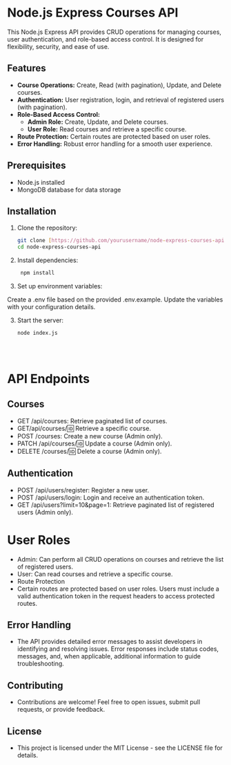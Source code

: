 # Node.js Express Courses API

This Node.js Express API provides CRUD operations for managing courses, user authentication, and role-based access control. It is designed for flexibility, security, and ease of use.

## Features

- **Course Operations:** Create, Read (with pagination), Update, and Delete courses.
- **Authentication:** User registration, login, and retrieval of registered users (with pagination).
- **Role-Based Access Control:**
  - **Admin Role:** Create, Update, and Delete courses.
  - **User Role:** Read courses and retrieve a specific course.
- **Route Protection:** Certain routes are protected based on user roles.
- **Error Handling:** Robust error handling for a smooth user experience.

## Prerequisites

- Node.js installed
- MongoDB database for data storage

## Installation

1. Clone the repository:

   ```bash
   git clone [https://github.com/yourusername/node-express-courses-api.git](https://github.com/ahmedsalman74/cources_api.git)https://github.com/ahmedsalman74/cources_api.git
   cd node-express-courses-api


1. Install dependencies:
   ```bash
    npm install


2. Set up environment variables:

Create a .env file based on the provided .env.example.
Update the variables with your configuration details.

3. Start the server:
     ```bash
    node index.js





# API Endpoints
## Courses
- GET /api/courses: Retrieve paginated list of courses.
- GET/api/courses/:id: Retrieve a specific course.
- POST /courses: Create a new course (Admin only).
- PATCH /api/courses/:id: Update a course (Admin only).
- DELETE /courses/:id: Delete a course (Admin only).
## Authentication
- POST /api/users/register: Register a new user.
- POST /api/users/login: Login and receive an authentication token.
- GET /api/users?limit=10&page=1: Retrieve paginated list of registered users (Admin only).



# User Roles
- Admin: Can perform all CRUD operations on courses and retrieve the list of registered users.
- User: Can read courses and retrieve a specific course.
- Route Protection
- Certain routes are protected based on user roles. Users must include a valid authentication token in the request headers to access protected routes.

## Error Handling
- The API provides detailed error messages to assist developers in identifying and resolving issues. Error responses include status codes, messages, and, when applicable, additional information to guide troubleshooting.

## Contributing
- Contributions are welcome! Feel free to open issues, submit pull requests, or provide feedback.

## License
- This project is licensed under the MIT License - see the LICENSE file for details.
